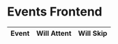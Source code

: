 # Events Frontend
<!-- HTML table fragment for page -->
<table>
  <thead>
  <tr>
    <th>Event</th>
    <th>Will Attent</th>
    <th>Will Skip</th>
  </tr>
  </thead>
  <tbody id="result">
    <!-- javascript generated data -->
  </tbody>
</table>

<!-- Script is layed out in a sequence (without a function) and will execute when page is loaded -->
<script>

  // prepare HTML defined "result" container for new output
  const resultContainer = document.getElementById("result");

  // keys for event reactions
  const ATTEND = "attend";
  const SKIP = "skip";

  const url = "https://rebeccaaa.tk/api/event";
  const get_url = url +"/";
  const attend_url = url + "/attend/";  // attend reaction
  const skip_url = url + "/skip/";  // skip reaction

  // prepare fetch GET options
  const options = {
    method: 'GET', // *GET, POST, PUT, DELETE, etc.
    mode: 'cors', // no-cors, *cors, same-origin
    cache: 'default', // *default, no-cache, reload, force-cache, only-if-cached
    credentials: 'same-origin', // include, same-origin, omit
    headers: {
      'Content-Type': 'application/json'
      // 'Content-Type': 'application/x-www-form-urlencoded',
    },
  };
  // prepare fetch PUT options, clones with JS Spread Operator (...)
  const put_options = {...options, method: 'PUT'}; // clones and replaces method

  // fetch the API
  fetch(get_url, options)
    // response is a RESTful "promise" on any successful fetch
    .then(response => {
      // check for response errors
      if (response.status !== 200) {
          error('GET API response failure: ' + response.status);
          return;
      }
      // valid response will have JSON data
      response.json().then(data => {
          console.log(data);
          for (const row of data) {
            // make "tr element" for each "row of data"
            const tr = document.createElement("tr");
            
            // td for event cell
            const event = document.createElement("td");
              event.innerHTML = row.id + ". " + row.event;  // add fetched data to innerHTML

            // td for attend cell with onclick actions
            const attend = document.createElement("td");
              const attend_but = document.createElement('button');
              attend_but.id = ATTEND+row.id   // establishes a attend JS id for cell
              attend_but.innerHTML = row.attend;  // add fetched "attend count" to innerHTML
              attend_but.onclick = function () {
                // onclick function call with "like parameters"
                reaction(ATTEND, attend_url+row.id, attend_but.id);  
              };
              attend.appendChild(attend_but);  // add "attend button" to attend cell

            // td for skip cell with onclick actions
            const skip = document.createElement("td");
              const skip_but = document.createElement('button');
              skip_but.id = SKIP+row.id  // establishes a skip JS id for cell
              skip_but.innerHTML = row.skip;  // add fetched "skip count" to innerHTML
              skip_but.onclick = function () {
                // onclick function call with "jeer parameters"
                reaction(SKIP, skip_url+row.id, skip_but.id);  
              };
              skip.appendChild(skip_but);  // add "skip button" to skip cell
             
            // this builds ALL td's (cells) into tr (row) element
            tr.appendChild(event);
            tr.appendChild(attend);
            tr.appendChild(skip);

            // this adds all the tr (row) work above to the HTML "result" container
            resultContainer.appendChild(tr);
          }
      })
  })
  // catch fetch errors (ie Nginx ACCESS to server blocked)
  .catch(err => {
    error(err + " " + get_url);
  });

  // Reaction function to likes or jeers user actions
  function reaction(type, put_url, elemID) {

    // fetch the API
    fetch(put_url, put_options)
    // response is a RESTful "promise" on any successful fetch
    .then(response => {
      // check for response errors
      if (response.status !== 200) {
          error("PUT API response failure: " + response.status)
          return;  // api failure
      }
      // valid response will have JSON data
      response.json().then(data => {
          console.log(data);
          // Likes or Jeers updated/incremented
          if (type === ATTEND) // like data element
            document.getElementById(elemID).innerHTML = data.attend;  // fetched attend data assigned to attend Document Object Model (DOM)
          else if (type === SKIP) // jeer data element
            document.getElementById(elemID).innerHTML = data.skip;  // fetched skip data assigned to skip Document Object Model (DOM)
          else
            error("unknown type: " + type);  // should never occur
      })
    })
    // catch fetch errors (ie Nginx ACCESS to server blocked)
    .catch(err => {
      error(err + " " + put_url);
    });
    
  }

  // Something went wrong with actions or responses
  function error(err) {
    // log as Error in console
    console.error(err);
    // append error to resultContainer
    const tr = document.createElement("tr");
    const td = document.createElement("td");
    td.innerHTML = err;
    tr.appendChild(td);
    resultContainer.appendChild(tr);
  }

</script>